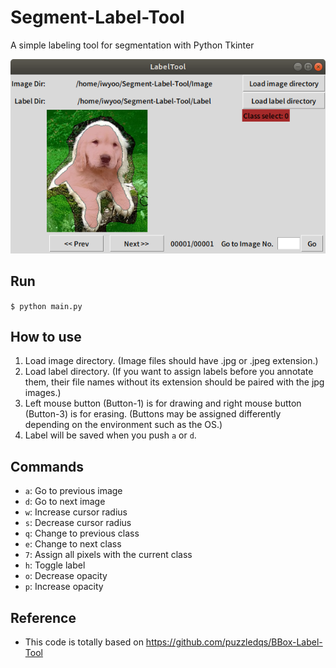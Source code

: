 Segment-Label-Tool
==================

A simple labeling tool for segmentation with Python Tkinter

![Label Tool](./example.png)

Run
--- 
```$ python main.py```

How to use
---
1. Load image directory. (Image files should have .jpg or .jpeg extension.)
2. Load label directory. (If you want to assign labels before you annotate them, their file names without its extension should be paired with the jpg images.) 
3. Left mouse button (Button-1) is for drawing and right mouse button (Button-3) is for erasing. (Buttons may be assigned differently depending on the environment such as the OS.)
4. Label will be saved when you push `a` or `d`.

Commands
--------
* `a`: Go to previous image
* `d`: Go to next image
* `w`: Increase cursor radius
* `s`: Decrease cursor radius
* `q`: Change to previous class
* `e`: Change to next class
* `7`: Assign all pixels with the current class
* `h`: Toggle label
* `o`: Decrease opacity
* `p`: Increase opacity


Reference
----------
* This code is totally based on https://github.com/puzzledqs/BBox-Label-Tool
